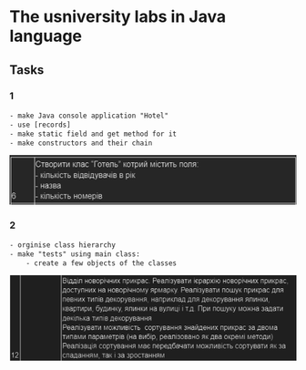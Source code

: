 # The usniversity labs in Java language

## Tasks

### 1

    - make Java console application "Hotel"  
    - use [records]
    - make static field and get method for it  
    - make constructors and their chain  

![Screenshot of my variant](images/exercise1.png)

### 2

    - orginise class hierarchy
    - make "tests" using main class:
        - create a few objects of the classes

![Screenshot of my variant](images/exercise2.png)
